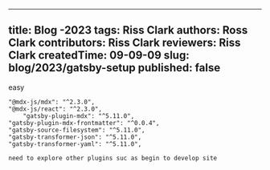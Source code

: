 ---

title: Blog -2023
tags: Riss Clark
authors: Ross Clark
contributors: Riss Clark
reviewers: Riss Clark
createdTime: 09-09-09
slug: blog/2023/gatsby-setup
published: false
---------------

easy

    "@mdx-js/mdx": "^2.3.0",
    "@mdx-js/react": "^2.3.0",
        "gatsby-plugin-mdx": "^5.11.0",
    "gatsby-plugin-mdx-frontmatter": "^0.0.4",
    "gatsby-source-filesystem": "^5.11.0",
    "gatsby-transformer-json": "^5.11.0",
    "gatsby-transformer-yaml": "^5.11.0",

    need to explore other plugins suc as begin to develop site
